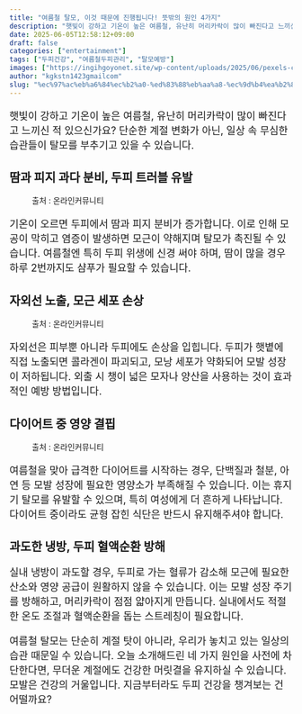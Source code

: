 ```yaml
---
title: "여름철 탈모, 이것 때문에 진행됩니다! 뜻밖의 원인 4가지"
description: "햇빛이 강하고 기온이 높은 여름철, 유난히 머리카락이 많이 빠진다고 느끼신 적 있으신가요? 단순한 계절 변화가 아닌, 일상 속 무심한 습관들이 탈모를 부추기고 있을 수 있습니다."
date: 2025-06-05T12:58:12+09:00
draft: false
categories: ["entertainment"]
tags: ["두피건강", "여름철두피관리", "탈모예방"]
images: ["https://ingihgoyonet.site/wp-content/uploads/2025/06/pexels-cottonbro-5712770-1024x683.jpg", "https://ingihgoyonet.site/wp-content/uploads/2025/06/pexels-rickyrecap-1654698-1024x684.jpg", "https://ingihgoyonet.site/wp-content/uploads/2025/06/pexels-olly-3769709-1024x695.jpg"]
author: "kgkstn1423gmailcom"
slug: "%ec%97%ac%eb%a6%84%ec%b2%a0-%ed%83%88%eb%aa%a8-%ec%9d%b4%ea%b2%83-%eb%95%8c%eb%ac%b8%ec%97%90-%ec%a7%84%ed%96%89%eb%90%a9%eb%8b%88%eb%8b%a4-%eb%9c%bb%eb%b0%96%ec%9d%98-%ec%9b%90%ec%9d%b8-4%ea%b0%80"
---
```


<p style="font-size:18px">햇빛이 강하고 기온이 높은 여름철, 유난히 머리카락이 많이 빠진다고 느끼신 적 있으신가요? 단순한 계절 변화가 아닌, 일상 속 무심한 습관들이 탈모를 부추기고 있을 수 있습니다.</p> <h2 >땀과 피지 과다 분비, 두피 트러블 유발</h2> <figure ><img src="https://ingihgoyonet.site/wp-content/uploads/2025/06/pexels-cottonbro-5712770-1024x683.jpg" alt="" style="aspect-ratio:16/9;object-fit:cover"/><figcaption >출처 : 온라인커뮤니티</figcaption></figure> <p style="font-size:18px">기온이 오르면 두피에서 땀과 피지 분비가 증가합니다. 이로 인해 모공이 막히고 염증이 발생하면 모근이 약해지며 탈모가 촉진될 수 있습니다. 여름철엔 특히 두피 위생에 신경 써야 하며, 땀이 많을 경우 하루 2번까지도 샴푸가 필요할 수 있습니다.</p> <h2 >자외선 노출, 모근 세포 손상</h2> <figure ><img src="https://ingihgoyonet.site/wp-content/uploads/2025/06/pexels-rickyrecap-1654698-1024x684.jpg" alt="" style="aspect-ratio:16/9;object-fit:cover"/><figcaption >출처 : 온라인커뮤니티</figcaption></figure> <p style="font-size:18px">자외선은 피부뿐 아니라 두피에도 손상을 입힙니다. 두피가 햇볕에 직접 노출되면 콜라겐이 파괴되고, 모낭 세포가 약화되어 모발 성장이 저하됩니다. 외출 시 챙이 넓은 모자나 양산을 사용하는 것이 효과적인 예방 방법입니다.</p> <h2 >다이어트 중 영양 결핍</h2> <figure ><img src="https://ingihgoyonet.site/wp-content/uploads/2025/06/pexels-olly-3769709-1024x695.jpg" alt="" style="aspect-ratio:16/9;object-fit:cover"/><figcaption >출처 : 온라인커뮤니티</figcaption></figure> <p style="font-size:18px">여름철을 맞아 급격한 다이어트를 시작하는 경우, 단백질과 철분, 아연 등 모발 성장에 필요한 영양소가 부족해질 수 있습니다. 이는 휴지기 탈모를 유발할 수 있으며, 특히 여성에게 더 흔하게 나타납니다. 다이어트 중이라도 균형 잡힌 식단은 반드시 유지해주셔야 합니다.</p> <h2 >과도한 냉방, 두피 혈액순환 방해</h2> <p style="font-size:18px">실내 냉방이 과도할 경우, 두피로 가는 혈류가 감소해 모근에 필요한 산소와 영양 공급이 원활하지 않을 수 있습니다. 이는 모발 성장 주기를 방해하고, 머리카락이 점점 얇아지게 만듭니다. 실내에서도 적절한 온도 조절과 혈액순환을 돕는 스트레칭이 필요합니다.</p> <p style="font-size:18px">여름철 탈모는 단순히 계절 탓이 아니라, 우리가 놓치고 있는 일상의 습관 때문일 수 있습니다. 오늘 소개해드린 네 가지 원인을 사전에 차단한다면, 무더운 계절에도 건강한 머릿결을 유지하실 수 있습니다. 모발은 건강의 거울입니다. 지금부터라도 두피 건강을 챙겨보는 건 어떨까요?</p>